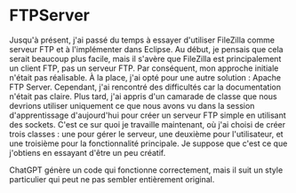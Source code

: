 # FTPServer

Jusqu'à présent, j'ai passé du temps à essayer d'utiliser FileZilla comme serveur FTP et à l'implémenter dans Eclipse. Au début, je pensais que cela serait beaucoup plus facile, mais il s'avère que FileZilla est principalement un client FTP, pas un serveur FTP. Par conséquent, mon approche initiale n'était pas réalisable. À la place, j'ai opté pour une autre solution : Apache FTP Server. Cependant, j'ai rencontré des difficultés car la documentation n'était pas claire. Plus tard, j'ai appris d'un camarade de classe que nous devrions utiliser uniquement ce que nous avons vu dans la session d'apprentissage d'aujourd'hui pour créer un serveur FTP simple en utilisant des sockets. C'est ce sur quoi je travaille maintenant, où j'ai choisi de créer trois classes : une pour gérer le serveur, une deuxième pour l'utilisateur, et une troisième pour la fonctionnalité principale. Je suppose que c'est ce que j'obtiens en essayant d'être un peu créatif.

ChatGPT génère un code qui fonctionne correctement, mais il suit un style particulier qui peut ne pas sembler entièrement original.
